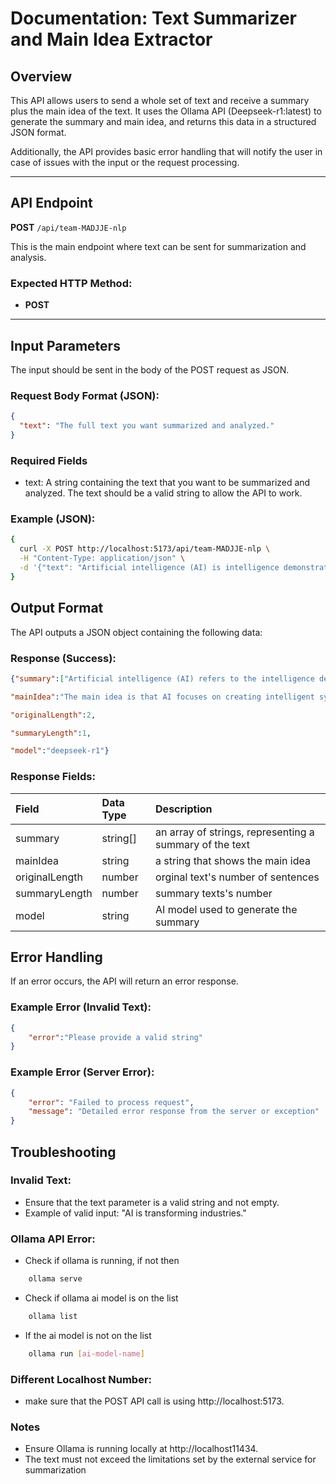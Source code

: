 # Documentation: Text Summarizer and Main Idea Extractor

## Overview

This API allows users to send a whole set of text and receive a summary plus the main idea of the text. It uses the Ollama API (Deepseek-r1:latest) to generate the summary and main idea, and returns this data in a structured JSON format.

Additionally, the API provides basic error handling that will notify the user in case of issues with the input or the request processing.

---

## API Endpoint

**POST** `/api/team-MADJJE-nlp`

This is the main endpoint where text can be sent for summarization and analysis.

### Expected HTTP Method:
- **POST**

---

## Input Parameters

The input should be sent in the body of the POST request as JSON.

### Request Body Format (JSON):

```json
{
  "text": "The full text you want summarized and analyzed."
}
```

### Required Fields
- text: A string containing the text that you want to be summarized and analyzed. The text should be a valid string to allow the API to work.




### Example (JSON):
```bash
{
  curl -X POST http://localhost:5173/api/team-MADJJE-nlp \
  -H "Content-Type: application/json" \
  -d '{"text": "Artificial intelligence (AI) is intelligence demonstrated by machines, unlike the natural intelligence displayed by humans and animals. Leading AI textbooks define the field as the study of \"intelligent agents\": any device that perceives its environment and takes actions that maximize its chance of successfully achieving its goals."}'
}
```

## Output Format

The API outputs a JSON object containing the following data:

### Response (Success):

```json
{"summary":["Artificial intelligence (AI) refers to the intelligence demonstrated by machines, distinct from the natural intelligence found in humans and animals. Textbooks define AI as the study of \"intelligent agents,\" which are devices capable of perceiving their environment and taking actions to achieve specific goals."],

"mainIdea":"The main idea is that AI focuses on creating intelligent systems (agents) that perceive and interact with their environment to accomplish defined objectives.",

"originalLength":2,

"summaryLength":1,

"model":"deepseek-r1"}
```

### Response Fields:

| Field | Data Type | Description |
| :---         |     :---       | :---          |
| summary   | string[]     | an array of strings, representing a summary of the text    |
| mainIdea     | string       | a string that shows the main idea      |
| originalLength     | number       | orginal text's number of sentences      |
| summaryLength     | number       | summary texts's number      |
| model     | string       | AI model used to generate the summary      |

## Error Handling

If an error occurs, the API will return an error response.

### Example Error (Invalid Text):
```json
{
    "error":"Please provide a valid string"
}
```

### Example Error (Server Error):
```json
{
    "error": "Failed to process request",
    "message": "Detailed error response from the server or exception"
}
```

## Troubleshooting

### Invalid Text:
- Ensure that the text parameter is a valid string and not empty.
- Example of valid input: "AI is transforming industries."

### Ollama API Error:
- Check if ollama is running, if not then
```bash
    ollama serve
```
- Check if ollama ai model is on the list
```bash
    ollama list
```
- If the ai model is not on the list
```bash
    ollama run [ai-model-name]
```

### Different Localhost Number:
- make sure that the POST API call is using http://localhost:5173.

### Notes
- Ensure Ollama is running locally at http://localhost11434.
- The text must not exceed the limitations set by the external service for summarization

